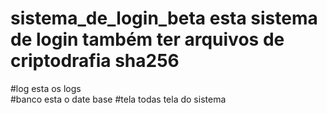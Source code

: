 # sistema_de_login_beta esta  sistema  de login também ter arquivos de criptodrafia sha256
#log  esta os logs  
#banco esta o date base
#tela todas tela do sistema 
